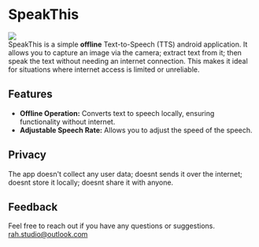 # SpeakThis
![](app/src/main/res/drawable-xxhdpi/ic_launcher.png)
\
SpeakThis is a simple **offline** Text-to-Speech (TTS) android application. It allows you to capture an image via the camera; extract text from it; then speak the text without needing an internet connection. This makes it ideal for situations where internet access is limited or unreliable.

## Features
*   **Offline Operation:** Converts text to speech locally, ensuring functionality without internet.
*   **Adjustable Speech Rate:** Allows you to adjust the speed of the speech.   

## Privacy 
The app doesn't collect any user data; doesnt sends it over the internet; doesnt store it locally; doesnt share it with anyone. 

## Feedback
Feel free to reach out if you have any questions or suggestions.\
rah.studio@outlook.com
